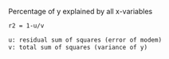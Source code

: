 
Percentage of y explained by all x-variables 

```latex
r2 = 1-u/v

u: residual sum of squares (error of modem)
v: total sum of squares (variance of y)
```
